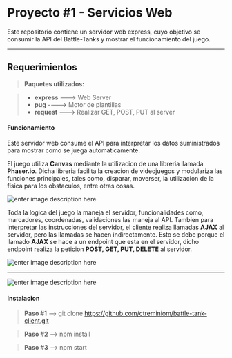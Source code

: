Proyecto #1 - Servicios Web
===================


Este repositorio contiene un servidor web express, cuyo objetivo se consumir la API del Battle-Tanks y mostrar el funcionamiento del juego.


----------

Requerimientos
-------------


> **Paquetes utilizados:**

> - **express** ---> Web Server
> - **pug** ----> Motor de plantillas
> - **request** ---> Realizar GET, POST, PUT al server

#### <i class="icon-file"></i> Funcionamiento


Este servidor web consume el API para interpretar los datos suministrados para mostrar como se juega automaticamente.

El juego utiliza **Canvas** mediante la utilizacion de una libreria llamada **Phaser.io**. Dicha libreria facilita la creacion de videojuegos y modulariza las funciones principales, tales como, disparar, moverser, la utilizacion de la fisica para los obstaculos, entre otras cosas. 

![enter image description here](https://lh3.googleusercontent.com/-Uma2dAYpXy4/WhJxSYv4m9I/AAAAAAAAjDE/_56CIXQctdAS2yikDPg9RfYe-KNRpDnNACLcBGAs/s0/0.png)

Toda la logica del juego la maneja el servidor, funcionalidades como, marcadores, coordenadas, validaciones las maneja al API. Tambien para interpretar las instrucciones del servidor, el cliente realiza llamadas **AJAX** al servidor, pero las llamadas se hacen indirectamente. Esto se debe porque el llamado **AJAX** se hace a un endpoint que esta en el servidor, dicho endpoint realiza la peticion **POST, GET, PUT, DELETE** al servidor.

![enter image description here](https://lh3.googleusercontent.com/-rRUmsJHKpck/WhJybu4f3AI/AAAAAAAAjDU/ZE007DiOzMg6V1qCjqg6VJ0BHC96RYhMwCLcBGAs/s0/00.png)


----------

![enter image description here](https://lh3.googleusercontent.com/-J4djn_KxBrk/WhJyoy7z1xI/AAAAAAAAjDc/DqzZeQc_bcA3YzLxxhfayVaORrtIm-vnQCLcBGAs/s0/Screenshot+at+2017-11-20+00-13-37.png)


#### <i class="icon-pencil"></i> Instalacion

> **Paso #1** --> git clone https://github.com/ctreminiom/battle-tank-client.git

> **Paso #2** --> npm install

> **Paso #3** --> npm start